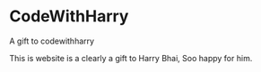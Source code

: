 # CodeWithHarry
A gift to codewithharry


This is website is a clearly a gift to Harry Bhai,
Soo happy for him.